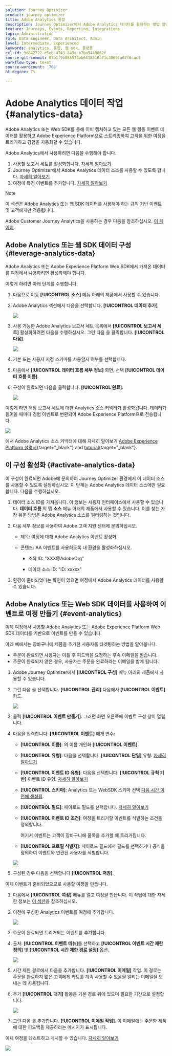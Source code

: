 ```yaml
---
solution: Journey Optimizer
product: journey optimizer
title: Adobe Analytics 통합
description: Journey Optimizer에서 Adobe Analytics 데이터를 활용하는 방법 알아보기
feature: Journeys, Events, Reporting, Integrations
topic: Administration
role: Data Engineer, Data Architect, Admin
level: Intermediate, Experienced
keywords: analytics, 통합, 웹 sdk, 플랫폼
exl-id: 9d842722-e5eb-4743-849d-b7ba9448062f
source-git-commit: 07b1f9b885574bb6418310a71c3060fa67f6cac3
workflow-type: tm+mt
source-wordcount: '768'
ht-degree: 7%

---
```


# Adobe Analytics 데이터 작업 {#analytics-data}

Adobe Analytics 또는 Web SDK를 통해 이미 캡처하고 있는 모든 웹 행동 이벤트 데이터를 활용하고 Adobe Experience Platform으로 스트리밍하여 고객을 위한 여정을 트리거하고 경험을 자동화할 수 있습니다.

Adobe Analytics에서 사용하려면 다음을 수행해야 합니다.

1. 사용할 보고서 세트를 활성화합니다. [자세히 알아보기](#leverage-analytics-data)
1. Journey Optimizer에서 Adobe Analytics 데이터 소스를 사용할 수 있도록 합니다. [자세히 알아보기](#activate-analytics-data)
1. 여정에 특정 이벤트를 추가합니다. [자세히 알아보기](#event-analytic)

>[!NOTE]
>
>이 섹션은 Adobe Analytics 또는 웹 SDK 데이터를 사용해야 하는 규칙 기반 이벤트 및 고객에게만 적용됩니다.
> 
>Adobe Customer Journey Analytics을 사용하는 경우 다음을 참조하십시오. [이 페이지](../reports/cja-ajo.md).
>

## Adobe Analytics 또는 웹 SDK 데이터 구성 {#leverage-analytics-data}

Adobe Analytics 또는 Adobe Experience Platform Web SDK에서 가져온 데이터를 여정에서 사용하려면 활성화해야 합니다.

이렇게 하려면 아래 단계를 수행합니다.

1. 다음으로 이동 **[!UICONTROL 소스]** 메뉴 아래의 제품에서 사용할 수 있습니다.

1. Adobe Analytics 섹션에서 다음을 선택합니다. **[!UICONTROL 데이터 추가]**

   ![](assets/ajo-aa_1.png)

1. 사용 가능한 Adobe Analytics 보고서 세트 목록에서 **[!UICONTROL 보고서 세트]** 활성화하려면 다음을 수행하십시오. 그런 다음 을 클릭합니다. **[!UICONTROL 다음]**.

   ![](assets/ajo-aa_2.png)

1. 기본 또는 사용자 지정 스키마를 사용할지 여부를 선택합니다.

1. 다음에서 **[!UICONTROL 데이터 흐름 세부 정보]** 화면, 선택 **[!UICONTROL 데이터 흐름 이름]**.

1. 구성이 완료되면 다음을 클릭합니다. **[!UICONTROL 완료]**.

   ![](assets/ajo-aa_3.png)

이렇게 하면 해당 보고서 세트에 대한 Analytics 소스 커넥터가 활성화됩니다. 데이터가 들어올 때마다 경험 이벤트로 변환되어 Adobe Experience Platform으로 전송됩니다.

![](assets/ajo-aa_4.png)

에서 Adobe Analytics 소스 커넥터에 대해 자세히 알아보기  [Adobe Experience Platform 설명서](https://experienceleague.adobe.com/docs/experience-platform/sources/connectors/adobe-applications/analytics.html){target="_blank"} and [tutorial](https://experienceleague.adobe.com/docs/experience-platform/sources/ui-tutorials/create/adobe-applications/analytics.html){target="_blank"}.

## 이 구성 활성화 {#activate-analytics-data}

이 구성이 완료되면 Adobe에 문의하여 Journey Optimizer 환경에서 이 데이터 소스를 사용할 수 있도록 설정하십시오. 이 단계는 Adobe Analytics 데이터 소스에만 필요합니다. 다음을 수행하십시오.

1. 데이터 소스 ID를 가져옵니다. 이 정보는 사용자 인터페이스에서 사용할 수 있습니다. **데이터 흐름** 의 탭 **소스** 메뉴 아래의 제품에서 사용할 수 있습니다. 이를 찾는 가장 쉬운 방법은 Adobe Analytics 소스를 필터링하는 것입니다.
1. 다음 세부 정보를 사용하여 Adobe 고객 지원 센터에 문의하십시오.

   * 제목: 여정에 대해 Adobe Analytics 이벤트 활성화

   * 콘텐츠: AA 이벤트를 사용하도록 내 환경을 활성화하십시오.

      * 조직 ID: &quot;XXX@AdobeOrg&quot;

      * 데이터 소스 ID: &quot;ID: xxxxx&quot;

1. 환경이 준비되었다는 확인이 있으면 여정에서 Adobe Analytics 데이터를 사용할 수 있습니다.

## Adobe Analytics 또는 Web SDK 데이터를 사용하여 이벤트로 여정 만들기 {#event-analytics}

이제 여정에서 사용할 Adobe Analytics 또는 Adobe Experience Platform Web SDK 데이터를 기반으로 이벤트를 만들 수 있습니다.

아래 예에서는 장바구니에 제품을 추가한 사용자를 타겟팅하는 방법을 알아봅니다.

* 주문이 완료되면 사용자는 이틀 후 피드백을 요청하는 후속 이메일을 받습니다.
* 주문이 완료되지 않은 경우, 사용자는 주문을 완료하라는 이메일을 받게 됩니다.

1. Adobe Journey Optimizer에서 **[!UICONTROL 구성]** 메뉴 아래의 제품에서 사용할 수 있습니다.

1. 그런 다음 을 선택합니다. **[!UICONTROL 관리]** 다음에서 **[!UICONTROL 이벤트]** 카드.

   ![](assets/ajo-aa_5.png)

1. 클릭 **[!UICONTROL 이벤트 만들기]**. 그러면 화면 오른쪽에 이벤트 구성 창이 열립니다.

1. 다음을 입력합니다. **[!UICONTROL 이벤트]** 매개 변수:

   * **[!UICONTROL 이름]**: 의 이름 개인화 **[!UICONTROL 이벤트]**.
   * **[!UICONTROL 유형]**: 다음을 선택합니다. **[!UICONTROL 단일]** 유형. [자세히 알아보기](../event/about-events.md)
   * **[!UICONTROL 이벤트 ID 유형]**: 다음을 선택합니다. **[!UICONTROL 규칙 기반]** 이벤트 ID 유형. [자세히 알아보기](../event/about-events.md#event-id-type)
   * **[!UICONTROL 스키마]**: Analytics 또는 WebSDK 스키마 선택 [다음 시간 이전에 생성됨](#leverage-analytics-data).
   * **[!UICONTROL 필드]**: 페이로드 필드를 선택합니다. [자세히 알아보기](../event/about-creating.md#define-the-payload-fields)
   * **[!UICONTROL 이벤트 ID 조건]**: 여정을 트리거할 이벤트를 식별하는 조건을 정의합니다.

     여기서 이벤트는 고객이 장바구니에 품목을 추가할 때 트리거됩니다.
   * **[!UICONTROL 프로필 식별자]**: 페이로드 필드에서 필드를 선택하거나 공식을 정의하여 이벤트와 연관된 사용자를 식별합니다.

   ![](assets/ajo-aa_6.png)

1. 구성된 경우 다음을 선택합니다 **[!UICONTROL 저장]**.

이제 이벤트가 준비되었으므로 사용할 여정을 만듭니다.

1. 다음에서 **[!UICONTROL 여정]** 메뉴를 열고 여정을 만듭니다. 이 작업에 대한 자세한 정보는 [이 섹션](../building-journeys/journey-gs.md)을 참조하십시오.

1. 이전에 구성한 Analytics 이벤트를 여정에 추가합니다.

   ![](assets/ajo-aa_8.png)

1. 주문이 완료되면 트리거되는 이벤트를 추가합니다.

1. 출처: **[!UICONTROL 이벤트 메뉴]**&#x200B;를 선택하고 **[!UICONTROL 이벤트 시간 제한 정의]** 및 **[!UICONTROL 시간 제한 경로 설정]** 옵션.

   ![](assets/ajo-aa_9.png)

1. 시간 제한 경로에서 다음을 추가합니다. **[!UICONTROL 이메일]** 작업. 이 경로는 주문을 완료하지 않은 고객에게 카트를 계속 사용할 수 있음을 알리는 이메일을 보내는 데 사용됩니다.

1. 추가 **[!UICONTROL 대기]** 활동은 기본 경로 뒤에 있으며 필요한 기간으로 설정합니다.

   ![](assets/ajo-aa_10.png)

1. 그런 다음 를 추가합니다. **[!UICONTROL 이메일 작업]**. 이 이메일에는 주문한 제품에 대한 피드백을 제공하라는 메시지가 표시됩니다.

이제 여정을 테스트하고 게시할 수 있습니다. [자세히 알아보기](../building-journeys/publishing-the-journey.md)

![](assets/ajo-aa_7.png)
